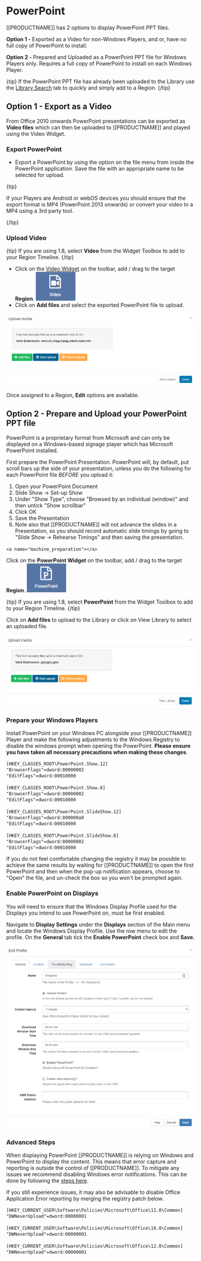 <!--toc=widgets-->

# PowerPoint

[[PRODUCTNAME]] has 2 options to display PowerPoint PPT files.

**Option 1 -** Exported as a Video for non-Windows Players, and or, have no full copy of PowerPoint to install.

**Option 2 -** Prepared and Uploaded as a PowerPoint PPT file for Windows Players only. Requires a full copy of PowerPoint to install on each Windows Player.

{tip}
If the PowerPoint PPT file has already been uploaded to the Library use the [Library Search](layouts_library_search.html) tab to quickly and simply add to a Region.
{/tip}

## Option 1 - Export as a Video

From Office 2010 onwards PowerPoint presentations can be exported as **Video files** which can then be uploaded to [[PRODUCTNAME]] and played using the Video Widget.

### Export PowerPoint

- Export a PowerPoint by using the option on the file menu from inside the PowerPoint application. Save the file with an appropriate name to be selected for upload.

{tip}

If your Players are Android or webOS devices you should ensure that the export format is MP4 (PowerPoint 2013 onwards) or convert your video to a MP4 using a 3rd party tool.

{/tip}

### Upload Video

{tip}
If you are using 1.8, select **Video** from the Widget Toolbox to add to your Region Timeline.
{/tip}

- Click on the  [Video Widget](media_module_video.html) on the toolbar, add / drag to the target **Region**. ![Video Widget](img/v2_media_video_widget.png)
- Click on **Add files** and select the exported PowerPoint file to upload.

![Add Powerpoint Video](img/v2_media_video_powerpoint_upload.png)

Once assigned to a Region, **Edit** options are available.

## Option 2 - Prepare and Upload your PowerPoint PPT file

PowerPoint is a proprietary format from Microsoft and can only be displayed on a Windows-based signage player which has Microsoft PowerPoint installed.

First prepare the PowerPoint Presentation. PowerPoint will, by default, put scroll bars up the side of your presentation, unless you do the following for each PowerPoint file *BEFORE* you upload it:

1. Open your PowerPoint Document
2. Slide Show -> Set-up Show
3. Under "Show Type", choose "Browsed by an individual (window)" and then untick "Show scrollbar"
4. Click OK
5. Save the Presentation
6. Note also that [[PRODUCTNAME]] will not advance the slides in a Presentation, so you should record automatic slide timings by going to "Slide Show -> Rehearse Timings" and then saving the presentation.

`<a name="machine_preparation"></a>`

Click on the **PowerPoint Widget** on the toolbar, add / drag to the target **Region**. ![PowerPoint Widget](img/v2_media_powerpoint_widget.png)

{tip}
If you are using 1.8, select **PowerPoint** from the Widget Toolbox to add to your Region Timeline.
{/tip}

Click on **Add files** to upload to the Library or click on View Library to select an uploaded file.

![Add PowerPoint](img/v2_media_powerpoint_upload.png)

### Prepare your Windows Players

Install PowerPoint on your Windows PC alongside your [[PRODUCTNAME]] Player and make the following adjustments to the Windows Registry to disable the windows prompt when opening the PowerPoint. **Please ensure you have taken all necessary precautions when making these changes**.

```registry
[HKEY_CLASSES_ROOT\PowerPoint.Show.12]
"BrowserFlags"=dword:00000002
"EditFlags"=dword:00010000

[HKEY_CLASSES_ROOT\PowerPoint.Show.8]
"BrowserFlags"=dword:00000002
"EditFlags"=dword:00010000

[HKEY_CLASSES_ROOT\PowerPoint.SlideShow.12]
"BrowserFlags"=dword:800000a0
"EditFlags"=dword:00010000

[HKEY_CLASSES_ROOT\PowerPoint.SlideShow.8]
"BrowserFlags"=dword:00000002
"EditFlags"=dword:00010000
```

If you do not feel comfortable changing the registry it may be possible to achieve the same results by waiting for [[PRODUCTNAME]] to open the first PowerPoint and then when the pop-up notification appears, choose to "Open" the file, and un-check the box so you won't be prompted again.

### Enable PowerPoint on Displays

You will need to ensure that the Windows Display Profile used for the Displays you intend to use PowerPoint on, must be first enabled.

Navigate to **Display Settings** under the **Displays** section of the Main menu and locate the Windows Display Profile. Use the row menu to edit the profile. On the **General** tab tick the **Enable PowerPoint** check box and **Save**.

![PowerPoint Display Settings](img/media_powerpoint_display_settings.png)

### Advanced Steps

When displaying PowerPoint [[PRODUCTNAME]] is relying on Windows and PowerPoint to display the content. This means that error capture and reporting is outside the control of [[PRODUCTNAME]]. To mitigate any issues we recommend disabling Windows error notifications. This can be done by following the [steps here](https://www.lifewire.com/how-do-i-disable-error-reporting-in-windows-2626074). 

If you still experience issues, it may also be advisable to disable Office Application Error reporting by merging the registry patch below.

```reg
[HKEY_CURRENT_USER\Software\Policies\Microsoft\Office\11.0\Common]
"DWNeverUpload"=dword:00000001

[HKEY_CURRENT_USER\Software\Policies\Microsoft\Office\10.0\Common]
"DWNeverUpload"=dword:00000001

[HKEY_CURRENT_USER\Software\Policies\Microsoft\Office\12.0\Common]
"DWNeverUpload"=dword:00000001
```